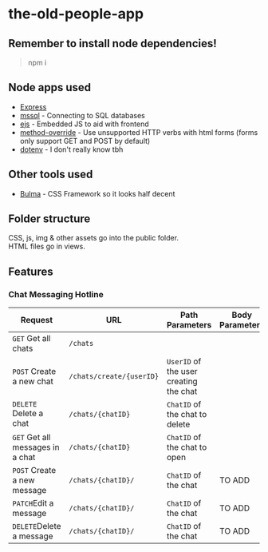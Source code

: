 # the-old-people-app

## Remember to install node dependencies!

> npm i

## Node apps used

-   [Express](https://www.npmjs.com/package/express)
-   [mssql](https://www.npmjs.com/package/mssql) - Connecting to SQL databases
-   [ejs](https://www.npmjs.com/package/ejs) - Embedded JS to aid with frontend
-   [method-override](https://www.npmjs.com/package/method-override) - Use unsupported HTTP verbs with html forms (forms only support GET and POST by default)
-   [dotenv](https://www.npmjs.com/package/dotenv) - I don't really know tbh

## Other tools used

-   [Bulma](https://bulma.io/) - CSS Framework so it looks half decent

## Folder structure

CSS, js, img & other assets go into the public folder. <br>
HTML files go in views.

## Features

### Chat Messaging Hotline

| Request                          | URL                      | Path Parameters                        | Body Parameters |
| -------------------------------- | ------------------------ | -------------------------------------- | --------------- |
| `GET` Get all chats              | `/chats`                 |                                        |
| `POST` Create a new chat         | `/chats/create/{userID}` | `UserID` of the user creating the chat |
| `DELETE` Delete a chat           | `/chats/{chatID}`        | `ChatID` of the chat to delete         |
| `GET` Get all messages in a chat | `/chats/{chatID}`        | `ChatID` of the chat to open           |
| `POST` Create a new message      | `/chats/{chatID}/`       | `ChatID` of the chat                   | TO ADD          |
| `PATCH`Edit a message            | `/chats/{chatID}/`       | `ChatID` of the chat                   | TO ADD          |
| `DELETE`Delete a message         | `/chats/{chatID}/`       | `ChatID` of the chat                   | TO ADD          |
